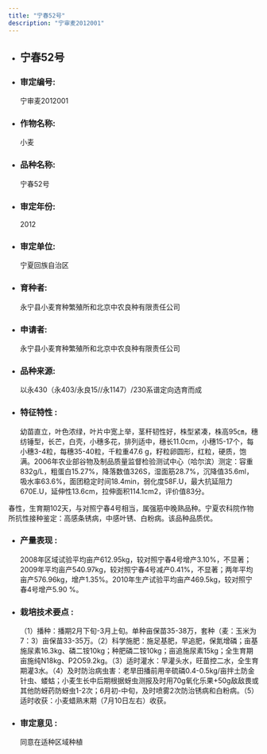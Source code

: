 ```yaml
---
title: "宁春52号"
description: "宁审麦2012001"
---
```

* ## 宁春52号
* ###  审定编号:  
   宁审麦2012001

*  ### 作物名称:  
   小麦

*   ###  品种名称: 
    宁春52号

*   ### 审定年份: 
    2012

*   ### 审定单位:  
    宁夏回族自治区

*   ### 育种者:  
    永宁县小麦育种繁殖所和北京中农良种有限责任公司

*   ### 申请者:  
    永宁县小麦育种繁殖所和北京中农良种有限责任公司

*   ### 品种来源:  
    以永430（永403/永良15//永1147）/230系谱定向选育而成

*   ### 特征特性 : 
    幼苗直立，叶色浓绿，叶片中宽上举，茎秆韧性好，株型紧凑，株高95㎝，穗纺锤型，长芒，白壳，小穗多花，排列适中，穗长11.0cm，小穗15-17个，每小穗3-4粒，每穗35-40粒，千粒重47.6 g，籽粒卵圆形，红粒，硬质，饱满。2006年农业部谷物及制品质量监督检验测试中心（哈尔滨）测定：容重832g/L，粗蛋白15.27%，降落数值326S，湿面筋28.7%，沉降值35.6ml，吸水率63.6%，面团稳定时间18.4min，弱化度58F.U，最大抗延阻力670E.U，延伸性13.6cm，拉伸面积114.1cm2，评价值83分。
春性，生育期102天，与对照宁春4号相当，属强筋中晚熟品种。宁夏农科院作物所抗性接种鉴定：高感条锈病，中感叶锈、白粉病。该品种品质优。

*   ### 产量表现 : 
    2008年区域试验平均亩产612.95kg，较对照宁春4号增产3.10%，不显著；2009年平均亩产540.97kg，较对照宁春4号减产0.41%，不显著；两年平均亩产576.96kg，增产1.35%。2010年生产试验平均亩产469.5kg，较对照宁春4号增产5.90 %。

*   ### 栽培技术要点 : 
    （1）播种：播期2月下旬-3月上旬。单种亩保苗35-38万，套种（麦：玉米为7：3）亩保苗33-35万。（2）科学施肥：施足基肥，早追肥，保氮增磷；亩基施尿素16.3kg、磷二铵10kg；种肥磷二铵10kg；亩追施尿素15kg；全生育期亩施纯N18kg、P2O59.2kg。（3）适时灌水：早灌头水，旺苗控二水，全生育期灌3水。（4）及时防治病虫害：老旱田播前用辛硫磷0.4-0.5kg/亩拌土防金针虫、蝼蛄；小麦生长中后期根据蚜虫测报及时用70g氧化乐果+50g敌敌畏或其他防蚜药防蚜虫1-2次；6月初-中旬，及时喷雾2次防治锈病和白粉病。（5）适时收获：小麦蜡熟末期（7月10日左右）收获。

*   ### 审定意见 : 
    同意在适种区域种植
